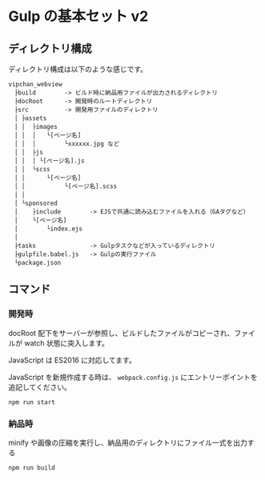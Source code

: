 # Gulp の基本セット v2

## ディレクトリ構成

ディレクトリ構成は以下のような感じです。

```
vipchan_webview
　├build        -> ビルド時に納品用ファイルが出力されるディレクトリ
　├docRoot      -> 開発時のルートディレクトリ
　├src          -> 開発用ファイルのディレクトリ
　│ ├assets
　│ │  ├images
　│ │  │   └[ページ名]
　│ │  │        └xxxxxx.jpg など
　│ │  ├js
　│ │  │ └[ページ名].js
　│ │  └scss
　│ │      └[ページ名]
　│ │           └[ページ名].scss
　│ │
　│ └sponsored
　│    ├include        -> EJSで共通に読み込むファイルを入れる（GAタグなど）
　│    └[ページ名]
　│        └index.ejs
　│
　├tasks               -> Gulpタスクなどが入っているディレクトリ
　├gulpfile.babel.js   -> Gulpの実行ファイル
　└package.json
```

## コマンド

### 開発時

docRoot 配下をサーバーが参照し、ビルドしたファイルがコピーされ、ファイルが watch 状態に突入します。

JavaScript は ES2016 に対応してます。

JavaScript を新規作成する時は、 `webpack.config.js` にエントリーポイントを追記してください。

```
npm run start
```

### 納品時

minify や画像の圧縮を実行し、納品用のディレクトリにファイル一式を出力する

```
npm run build
```

